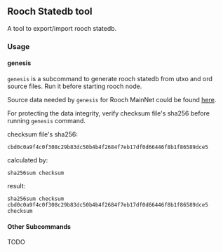 ## Rooch Statedb tool

A tool to export/import rooch statedb.

### Usage

#### genesis

`genesis` is a subcommand to generate rooch statedb from utxo and ord source files. Run it before starting rooch node.

Source data needed by `genesis` for Rooch MainNet could be found [here](TODO).

For protecting the data integrity, verify checksum file's sha256 before running `genesis` command.

checksum file's sha256:

`cbd0c0a9f4c0f308c29b83dc50b4b4f2684f7eb17df0d66446f8b1f86589dce5`

calculated by:

```shell
sha256sum checksum
```

result:

```shell
sha256sum checksum
cbd0c0a9f4c0f308c29b83dc50b4b4f2684f7eb17df0d66446f8b1f86589dce5  checksum
```

#### Other Subcommands

TODO
